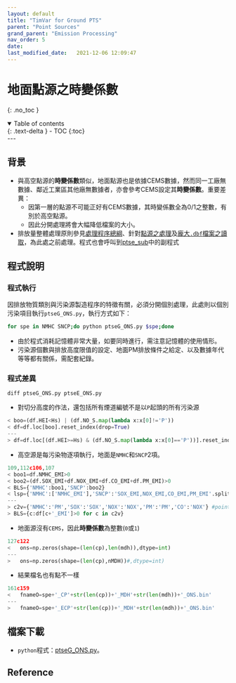 ```yaml
---
layout: default
title: "TimVar for Ground PTS"
parent: "Point Sources"
grand_parent: "Emission Processing"
nav_order: 5
date:               
last_modified_date:   2021-12-06 12:09:47
---
```


# 地面點源之時變係數
{: .no_toc }

<details open markdown="block">
  <summary>
    Table of contents
  </summary>
  {: .text-delta }
- TOC
{:toc}
</details>
---

## 背景
- 與高空點源的**時變係數**類似，地面點源也是依據CEMS數據，然而同一工廠無數據、鄰近工業區其他廠無數據者，亦會參考CEMS設定其**時變係數**。重要差異：
  - 因第一層的點源不可能正好有CEMS數據，其時變係數全為0/1之整數，有別於高空點源。
  - 因此分開處理將會大幅降低檔案的大小。
- 排放量整體處理原則參見[處理程序總綱](https://sinotec2.github.io/jtd/docs/EmsProc/#處理程序總綱)、針對[點源之處理](https://sinotec2.github.io/jtd/docs/EmisProc/ptse/)及[龐大`.dbf`檔案之讀取](https://sinotec2.github.io/jtd/docs/EmisProc/dbf2csv.py/)，為此處之前處理。程式也會呼叫到[ptse_sub](https://sinotec2.github.io/jtd/docs/EmisProc/ptse/ptse_sub/)中的副程式

## 程式說明

### 程式執行
因排放物質類別與污染源製造程序的特徵有關，必須分開個別處理，此處則以個別污染項目執行`ptseG_ONS.py`，執行方式如下：

```bash
for spe in NMHC SNCP;do python ptseG_ONS.py $spe;done
```

- 由於程式消耗記憶體非常大量，如要同時進行，需注意記憶體的使用情形。
- 污染源個數與排放高度限值的設定、地面PM排放條件之給定、以及數據年代等等都有關係，需配套紀錄。


### 程式差異
`diff ptseG_ONS.py ptseE_ONS.py`
- 對切分高度的作法，還包括所有煙道編號不是以`P`起頭的所有污染源

```python
< boo=(df.HEI<Hs) | (df.NO_S.map(lambda x:x[0]!='P'))
< df=df.loc[boo].reset_index(drop=True)
---
> df=df.loc[(df.HEI>=Hs) & (df.NO_S.map(lambda x:x[0]=='P'))].reset_index(drop=True)
```
- 高空源是每污染物逐項執行，地面是`NMHC`和`SNCP`2項。

```python
109,112c106,107
< boo1=df.NMHC_EMI>0
< boo2=(df.SOX_EMI+df.NOX_EMI+df.CO_EMI+df.PM_EMI)>0
< BLS={'NMHC':boo1,'SNCP':boo2}
< lsp={'NMHC':['NMHC_EMI'],'SNCP':'SOX_EMI,NOX_EMI,CO_EMI,PM_EMI'.split(',')}
---
> c2v={'NMHC':'PM','SOX':'SOX','NOX':'NOX','PM':'PM','CO':'NOX'} #point.csv vs cems.csv
> BLS={c:df[c+'_EMI']>0 for c in c2v}
```
- 地面源沒有`CEMS`，因此**時變係數**為整數(`0`或`1`)

```python
127c122
<   ons=np.zeros(shape=(len(cp),len(mdh)),dtype=int)
---
>   ons=np.zeros(shape=(len(cp),nMDH))#,dtype=int)
```
- 結果檔名也有點不一樣

```python
161c159
<   fnameO=spe+'_CP'+str(len(cp))+'_MDH'+str(len(mdh))+'_ONS.bin'
---
>   fnameO=spe+'_ECP'+str(len(cp))+'_MDH'+str(len(mdh))+'_ONS.bin'
```

## 檔案下載
- `python`程式：[ptseG_ONS.py](https://raw.githubusercontent.com/sinotec2/jtd/main/docs/EmisProc/ptse/ptseG_ONS.py)。


## Reference

